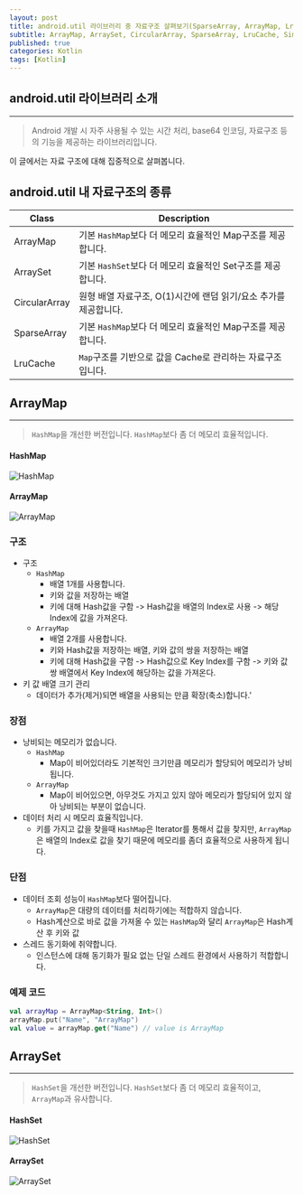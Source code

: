 ```yaml
---
layout: post
title: android.util 라이브러리 중 자료구조 살펴보기(SparseArray, ArrayMap, LruCache ..)
subtitle: ArrayMap, ArraySet, CircularArray, SparseArray, LruCache, SimpleArrayMap ..
published: true
categories: Kotlin
tags: [Kotlin]
---
```


## android.util 라이브러리 소개
---
> Android 개발 시 자주 사용될 수 있는 시간 처리, base64 인코딩, 자료구조 등의 기능을 제공하는 라이브러리입니다.

이 글에서는 자료 구조에 대해 집중적으로 살펴봅니다.

## android.util 내 자료구조의 종류

| Class         | Description                                                      |
| ------------- | ---------------------------------------------------------------- |
| ArrayMap      | 기본 `HashMap`보다 더 메모리 효율적인 Map구조를 제공합니다.      |
| ArraySet      | 기본 `HashSet`보다 더 메모리 효율적인 Set구조를 제공합니다.      |
| CircularArray | 원형 배열 자료구조, O(1)시간에 랜덤 읽기/요소 추가를 제공합니다. |
| SparseArray   | 기본 `HashMap`보다 더 메모리 효율적인 Map구조를 제공합니다.      |
| LruCache      | `Map`구조를 기반으로 값을 Cache로 관리하는 자료구조입니다.       |


## ArrayMap
---
> `HashMap`을 개선한 버전입니다. `HashMap`보다 좀 더 메모리 효율적입니다.

#### HashMap

![HashMap](https://github.com/pknujsp/BestWeather/assets/48265129/6d640467-4eae-4c6c-9756-ac2056fb2947)

#### ArrayMap

![ArrayMap](https://github.com/pknujsp/BestWeather/assets/48265129/7419a527-6fe5-4bdb-973d-3f5554002198)


### 구조

- 구조
  - `HashMap`
    - 배열 1개를 사용합니다.
    - 키와 값을 저장하는 배열
    - 키에 대해 Hash값을 구함 -> Hash값을 배열의 Index로 사용 -> 해당 Index에 값을 가져온다.
  - `ArrayMap`
    - 배열 2개를 사용합니다.
    - 키와 Hash값을 저장하는 배열, 키와 값의 쌍을 저장하는 배열
    - 키에 대해 Hash값을 구함 -> Hash값으로 Key Index를 구함 -> 키와 값 쌍 배열에서 Key Index에 해당하는 값을 가져온다. 
- 키 값 배열 크기 관리
  - 데이터가 추가(제거)되면 배열을 사용되는 만큼 확장(축소)합니다.'


### 장점

- 낭비되는 메모리가 없습니다.
  - `HashMap`
    - Map이 비어있더라도 기본적인 크기만큼 메모리가 할당되어 메모리가 낭비됩니다.
  - `ArrayMap`
    - Map이 비어있으면, 아무것도 가지고 있지 않아 메모리가 할당되어 있지 않아 낭비되는 부분이 없습니다.
- 데이터 처리 시 메모리 효율직입니다.
  - 키를 가지고 값을 찾을때 `HashMap`은 Iterator를 통해서 값을 찾지만, `ArrayMap`은 배열의 Index로 값을 찾기 때문에 메모리를 좀더 효율적으로 사용하게 됩니다.

### 단점

- 데이터 조회 성능이 `HashMap`보다 떨어집니다.
  - `ArrayMap`은 대량의 데이터를 처리하기에는 적합하지 않습니다.
  - Hash계산으로 바로 값을 가져올 수 있는 `HashMap`와 달리 `ArrayMap`은 Hash계산 후 키와 값
- 스레드 동기화에 취약합니다.
  - 인스턴스에 대해 동기화가 필요 없는 단일 스레드 환경에서 사용하기 적합합니다.

### 예제 코드

```kotlin
val arrayMap = ArrayMap<String, Int>()
arrayMap.put("Name", "ArrayMap")
val value = arrayMap.get("Name") // value is ArrayMap
```

## ArraySet
---
> `HashSet`을 개선한 버전입니다. `HashSet`보다 좀 더 메모리 효율적이고, `ArrayMap`과 유사합니다.


#### HashSet

![HashSet](https://github.com/pknujsp/BestWeather/assets/48265129/54d18053-3a62-4916-9711-5ee9aab81198)

#### ArraySet

![ArraySet](https://github.com/pknujsp/BestWeather/assets/48265129/60c13a63-25d8-4aec-873a-5af257a06ff5)